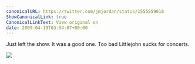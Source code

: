 ```yaml
---
canonicalURL: https://twitter.com/jmjordan/status/1555859018
ShowCanonicalLink: true
CanonicalLinkText: View original on
date: 2009-04-19T03:54:07+00:00
---
```

Just left the show. It was a good one. Too bad Littlejohn sucks for concerts.

![](/images/1555859018-6009469.jpg)